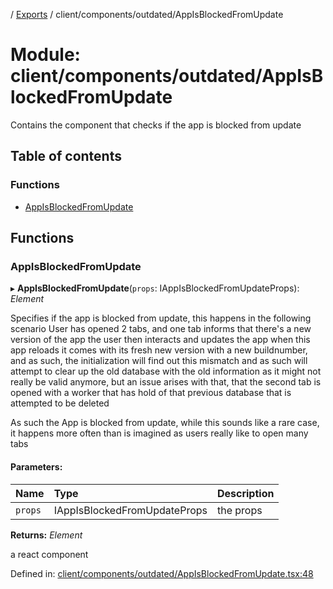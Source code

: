 [](../README.md) / [Exports](../modules.md) / client/components/outdated/AppIsBlockedFromUpdate

# Module: client/components/outdated/AppIsBlockedFromUpdate

Contains the component that checks if the app is blocked from update

## Table of contents

### Functions

- [AppIsBlockedFromUpdate](client_components_outdated_appisblockedfromupdate.md#appisblockedfromupdate)

## Functions

### AppIsBlockedFromUpdate

▸ **AppIsBlockedFromUpdate**(`props`: IAppIsBlockedFromUpdateProps): *Element*

Specifies if the app is blocked from update, this happens in the following scenario
User has opened 2 tabs, and one tab informs that there's a new version of the app the user then interacts and updates the app
when this app reloads it comes with its fresh new version with a new buildnumber, and as such, the initialization
will find out this mismatch and as such will attempt to clear up the old database with the old information as it might
not really be valid anymore, but an issue arises with that, that the second tab is opened with a worker that has hold
of that previous database that is attempted to be deleted

As such the App is blocked from update, while this sounds like a rare case, it happens more often than is
imagined as users really like to open many tabs

#### Parameters:

Name | Type | Description |
:------ | :------ | :------ |
`props` | IAppIsBlockedFromUpdateProps | the props   |

**Returns:** *Element*

a react component

Defined in: [client/components/outdated/AppIsBlockedFromUpdate.tsx:48](https://github.com/onzag/itemize/blob/28218320/client/components/outdated/AppIsBlockedFromUpdate.tsx#L48)
